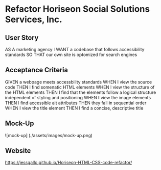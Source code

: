# Refactor Horiseon Social Solutions Services, Inc.

## User Story
AS A marketing agency
I WANT a codebase that follows accessibility standards
SO THAT our own site is optomized for search engines

## Acceptance Criteria
GIVEN a webpage meets accessbility standards
WHEN I view the source code
THEN I find somenatic HTML elements
WHEN I view the structure of the HTML elements
THEN I find that the elements follow a logical structure independent of styling and positioning
WHEN I view the image elements
THEN I find accessible alt attributes
THEN they fall in sequential order
WHEN I view the title element
THEN I find a concise, descriptive title

## Mock-Up
![mock-up] (./assets/images/mock-up.png)

## Website
https://jessgallo.github.io/Horiseon-HTML-CSS-code-refactor/